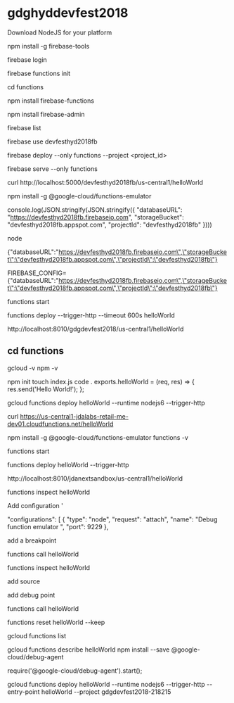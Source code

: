 # gdghyddevfest2018

Download NodeJS for your platform 

npm install -g firebase-tools

firebase login

firebase functions init 

cd functions 

npm install firebase-functions

npm install firebase-admin

firebase list

firebase use devfesthyd2018fb

firebase deploy --only functions --project <project_id>

firebase serve --only functions


curl http://localhost:5000/devfesthyd2018fb/us-central1/helloWorld

npm install -g @google-cloud/functions-emulator

console.log(JSON.stringify(JSON.stringify({
  "databaseURL": "https://devfesthyd2018fb.firebaseio.com",
  "storageBucket": "devfesthyd2018fb.appspot.com",
  "projectId": "devfesthyd2018fb"
})))


node

{\"databaseURL\":\"https://devfesthyd2018fb.firebaseio.com\",\"storageBucket\":\"devfesthyd2018fb.appspot.com\",\"projectId\":\"devfesthyd2018fb\"}


 FIREBASE_CONFIG={\"databaseURL\":\"https://devfesthyd2018fb.firebaseio.com\",\"storageBucket\":\"devfesthyd2018fb.appspot.com\",\"projectId\":\"devfesthyd2018fb\"}

functions start 

functions deploy --trigger-http --timeout 600s  helloWorld

http://localhost:8010/gdgdevfest2018/us-central1/helloWorld 

cd functions 
-----------------------
gcloud -v
npm -v

npm init 
touch index.js
code .
exports.helloWorld = (req, res) => {
	res.send('Hello World!');
};

gcloud functions deploy helloWorld --runtime nodejs6 --trigger-http

curl https://us-central1-jdalabs-retail-me-dev01.cloudfunctions.net/helloWorld

npm install -g @google-cloud/functions-emulator
functions -v

functions start

 functions deploy helloWorld --trigger-http
 
 http://localhost:8010/jdanextsandbox/us-central1/helloWorld
 
 functions inspect  helloWorld
 
 Add configuration '
 
   "configurations": [
    {
      "type": "node",
      "request": "attach",
      "name": "Debug function emulator ",
      "port": 9229
    },
    
 add a breakpoint 
 
 
 functions call helloWorld
 
functions inspect  helloWorld

add source 

add debug point 


 functions call helloWorld
 
 
 functions reset helloWorld --keep
 
 
 


gcloud functions list

gcloud functions describe helloWorld
npm install --save @google-cloud/debug-agent

require('@google-cloud/debug-agent').start();


 gcloud functions deploy helloWorld --runtime nodejs6 --trigger-http --entry-point helloWorld --project gdgdevfest2018-218215




